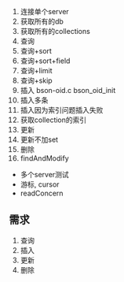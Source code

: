 1. 连接单个server
2. 获取所有的db
3. 获取所有的collections
4. 查询
5. 查询+sort
6. 查询+sort+field
7. 查询+limit
8. 查询+skip
9. 插入  bson-oid.c  bson_oid_init
10. 插入多条
11. 插入因为索引问题插入失败
12. 获取collection的索引
13. 更新
14. 更新不加set
15. 删除
16. findAndModify

* 多个server测试
* 游标, cursor
* readConcern

## 需求
1. 查询
2. 插入
3. 更新
4. 删除
